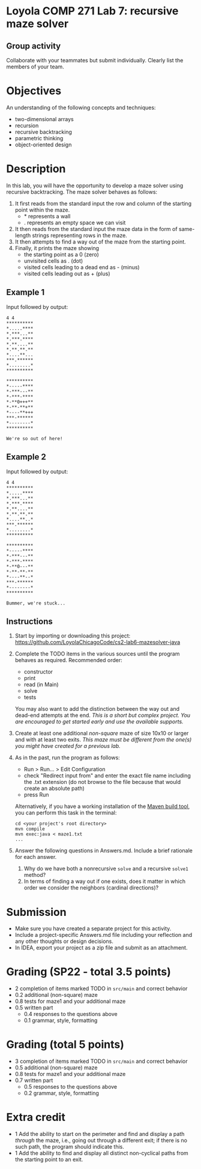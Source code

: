 # Loyola COMP 271 Lab 7: recursive maze solver

## Group activity

Collaborate with your teammates but submit individually.
Clearly list the members of your team.

# Objectives

An understanding of the following concepts and techniques:

- two-dimensional arrays
- recursion
- recursive backtracking
- parametric thinking
- object-oriented design

# Description

In this lab, you will have the opportunity to develop a maze solver using recursive backtracking.
The maze solver behaves as follows:

1. It first reads from the standard input the row and column of the starting point within the maze.
   - \* represents a wall
   - \. represents an empty space we can visit
1. It then reads from the standard input the maze data in the form of same-length strings representing rows in the maze.
1. It then attempts to find a way out of the maze from the starting point.
1. Finally, it prints the maze showing 
   - the starting point as a 0 (zero)
   - unvisited cells as \. (dot)
   - visited cells leading to a dead end as - (minus)
   - visited cells leading out as + (plus)
   
## Example 1

Input followed by output: 
```
4 4
**********
*.....****
*.***...**
*.***.****
*.**....**
*.**.**.**
*....**...
***.******
*........*
**********

**********
*-----****
*-***---**
*-***-****
*-**0+++**
*-**-**+**
*----**+++
***-******
*--------*
**********

We're so out of here!
```

## Example 2

Input followed by output:
```
4 4
**********
*.....****
*.***...**
*.***.****
*.**....**
*.**.**.**
*....**..*
***.******
*........*
**********

**********
*-----****
*-***---**
*-***-****
*-**0---**
*-**-**-**
*----**--*
***-******
*--------*
**********

Bummer, we're stuck...
```

## Instructions

1. Start by importing or downloading this project: https://github.com/LoyolaChicagoCode/cs2-lab6-mazesolver-java
1. Complete the TODO items in the various sources until the program behaves as required. Recommended order:
    - constructor
    - print
    - read (in Main)
    - solve
    - tests

   You may also want to add the distinction between the way out and dead-end attempts at the end. 
   *This is a short but complex project. You are encouraged to get started early and use the available supports.*   
1. Create at least one additional *non-square* maze of size 10x10 or larger and with at least two exits. 
   *This maze must be different from the one(s) you might have created for a previous lab.*
1. As in the past, run the program as follows:
    - Run > Run... > Edit Configuration 
    - check "Redirect input from" and enter the exact file name including the .txt extension
      (do not browse to the file because that would create an absolute path)
    - press Run
    
   Alternatively, if you have a working installation of the [Maven build tool](https://maven.apache.org/), you can perform this task in the terminal:

       cd <your project's root directory>
       mvn compile
       mvn exec:java < maze1.txt
       ...

1. Answer the following questions in Answers.md. Include a brief rationale for each answer.

    1. Why do we have both a nonrecursive `solve` and a recursive `solve1` method?
    2. In terms of finding a way out if one exists, does it matter in which order we consider the neighbors (cardinal directions)?

# Submission

-    Make sure you have created a separate project for this activity.
-    Include a project-specific Answers.md file including your reflection and any other thoughts or design decisions.
-    In IDEA, export your project as a zip file and submit as an attachment.

# Grading (SP22 - total 3.5 points)

- 2 completion of items marked TODO in `src/main` and correct behavior
- 0.2 additional (non-square) maze
- 0.8 tests for maze1 and your additional maze
- 0.5 written part
  - 0.4 responses to the questions above
  - 0.1 grammar, style, formatting

# Grading (total 5 points)

- 3 completion of items marked TODO in `src/main` and correct behavior
- 0.5 additional (non-square) maze
- 0.8 tests for maze1 and your additional maze
- 0.7 written part
  - 0.5 responses to the questions above
  - 0.2 grammar, style, formatting

# Extra credit

- 1 Add the ability to start on the perimeter and find and display a path *through* the maze, i.e., going out through a different exit; 
    if there is no such path, the program should indicate this.
- 1 Add the ability to find and display all distinct non-cyclical paths from the starting point to an exit.
